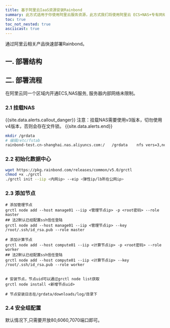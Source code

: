 ```yaml
---
title: 基于阿里云IaaS资源安装Rainbond
summary: 此方式适用于你使用阿里云服务资源，此方式我们将使用阿里云 ECS+NAS+专有网络(弹性IP)等资源。
toc: true
toc_not_nested: true
asciicast: true
---
```


<div id="toc"></div>

通过阿里云相关产品快速部署Rainbond。

## 一. 部署结构



## 二. 部署流程

在阿里云同一个区域内开通ECS,NAS服务, 服务器内部网络未限制。

### 2.1 挂载NAS

{{site.data.alerts.callout_danger}}
注意：挂载NAS需要使用v3版本，切勿使用v4版本，否则会存在文件锁。
{{site.data.alerts.end}}

```bash
mkdir /grdata
# 编辑/etc/fstab
rainbond-test.cn-shanghai.nas.aliyuncs.com:/   /grdata    nfs vers=3,nolock,noatime   0 0
```

### 2.2 初始化数据中心

```bash
wget https://pkg.rainbond.com/releases/common/v5.0/grctl
chmod +x ./grctl
./grctl init --iip <内网ip> --eip <弹性ip/lb所在公网ip>
```

### 2.3 添加节点

```
# 添加管理节点
grctl node add --host manage01 --iip <管理节点ip> -p <root密码> --role master 
## 法2默认已经配置ssh信任登陆
grctl node add --host manage01 --iip <管理节点ip> --key /root/.ssh/id_rsa.pub --role master

# 添加计算节点
grctl node add --host compute01 --iip <计算节点ip> -p <root密码> --role worker
## 法2默认已经配置ssh信任登陆
grctl node add --host compute01 --iip <计算节点ip> --key /root/.ssh/id_rsa.pub --role worker


# 安装节点，节点uid可以通过grctl node list获取
grctl node install <新增节点uid> 

# 节点安装日志在/grdata/downloads/log/目录下
```

### 2.4 安全组配置

默认情况下,只需要开放80,6060,7070端口即可。




